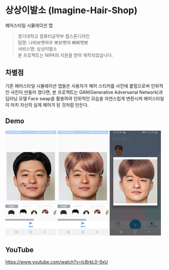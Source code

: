 # 상상이발소 (Imagine-Hair-Shop)
헤어스타일 시뮬레이션 앱

> 경기대학교 컴퓨터공학부 캡스톤디자인 <br>
> 팀명: 나비보벳따우 뽀보벳띠 빠삐벳뽀 <br>
> 서비스명: 상상이발소 <br>
> 본 프로젝트는 NIPA의 지원을 받아 제작되었습니다. <br>

## 차별점
기존 헤어스타일 시뮬레이션 앱들은 사용자가 헤어 스티커를 사진에 붙힘으로써 인위적인 사진이 만들어 졌다면, 본 프로젝트는 GAN(Generative Adversarial Network)과 딥러닝 모델 Face swap을 활용하여 인위적인 모습을 자연스럽게 변환시켜 헤어스타일이 마치 자신의 실제 헤어가 된 것처럼 만든다.

## Demo
<img src="android/images/before_styling2.jpg" width="32%">  <img src="android/images/after_styling.jpg" width="32%">  <img src="android/images/after_process.jpg" width="32%">

## YouTube
https://www.youtube.com/watch?v=IcBrkL0-9xU


